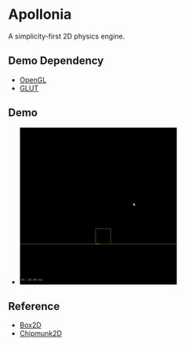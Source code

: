# Apollonia

A simplicity-first 2D physics engine.

## Demo Dependency
- [OpenGL]
- [GLUT]

## Demo
- ![](./doc/apollonia-0.gif)

## Reference
- [Box2D]
- [Chipmunk2D]

[OpenGL]:https://www.opengl.org/
[GLUT]:https://www.opengl.org/resources/libraries/glut/
[Box2D]:http://box2d.org/
[Chipmunk2D]:https://chipmunk-physics.net/
